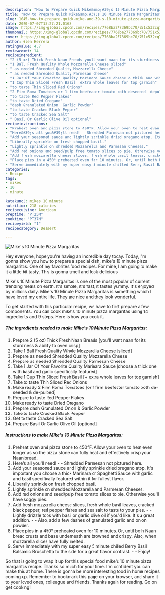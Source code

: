 ```yaml
---
description: "How to Prepare Quick Mike&amp;#39;s 10 Minute Pizza Margaritas"
title: "How to Prepare Quick Mike&amp;#39;s 10 Minute Pizza Margaritas"
slug: 1045-how-to-prepare-quick-mike-and-39-s-10-minute-pizza-margaritas
date: 2020-07-07T13:27:21.016Z
image: https://img-global.cpcdn.com/recipes/7768ba277369bc70/751x532cq70/mikes-10-minute-pizza-margaritas-recipe-main-photo.jpg
thumbnail: https://img-global.cpcdn.com/recipes/7768ba277369bc70/751x532cq70/mikes-10-minute-pizza-margaritas-recipe-main-photo.jpg
cover: https://img-global.cpcdn.com/recipes/7768ba277369bc70/751x532cq70/mikes-10-minute-pizza-margaritas-recipe-main-photo.jpg
author: Glen Herrera
ratingvalue: 4.7
reviewcount: 14
recipeingredient:
- "2 (5 oz) Thick Fresh Naan Breads youll want naan for its sturdiness  ability to oven crisp"
- "1 Ball Fresh Quality Whole Mozzarella Cheese sliced"
- " as needed Shredded Quality Mozzarella Cheese"
- " as needed Shredded Quality Parmesan Cheese"
- "1 Jar Of Your Favorite Quality Marinara Sauce choose a thick one with basil and garlic specifically featured"
- "1 Cup Thin Sliced Fresh Basil  extra whole leaves for top garnish"
- "to taste Thin Sliced Red Onions"
- "2 Firm Roma Tomatoes or 1 firm beefeater tomato both deseeded  depulped"
- "to taste Red Pepper Flakes"
- "to taste Dried Oregano"
- "dash Granulated Onion  Garlic Powder"
- "to taste Cracked Black Pepper"
- "to taste Cracked Sea Salt"
- " Basil Or Garlic Olive Oil optional"
recipeinstructions:
- "Preheat oven and pizza stone to 450°F. Allow your oven to heat even longer as so the pizza stone can fully heat and effectively crisp your Naan bread."
- "Here&#39;s all you&#39;ll need!   Shredded Parmesan not pictured here."
- "Add your seasoned sauce and lightly sprinkle dried oregano atop. It&#39;s important you choose a thick Marinara or Spaghetti Sauce with garlic and basil specifically featured within it for fullest flavor."
- "Liberally sprinkle on fresh chopped basil."
- "Lightly sprinkle on shredded Mozzarella and Parmesan Cheeses."
- "Add red onions and seed/pulp free tomato slices to pie. Otherwise you&#39;ll have soggy pies."
- "Add fresh mozzarella cheese slices, fresh whole basil leaves, cracked black pepper, red pepper flakes and sea salt to taste to your pies.   Lightly drizzle tops with basil or garlic olive oil if you&#39;d like. It&#39;s a great addition.  Also, add a few dashes of granulated garlic and onion powder."
- "Place pies in a 450° preheated oven for 10 minutes. Or, until both Naan bread crusts and base underneath are browned and crispy. Also, when mozzarella slices have fully melted."
- "Serve immediately with my super easy 5 minute chilled Berry Basil Balsamic Bruschetta to the side for a great flavor contrast.   Enjoy!"
categories:
- Recipe
tags:
- mikes
- 10
- minute

katakunci: mikes 10 minute 
nutrition: 218 calories
recipecuisine: American
preptime: "PT25M"
cooktime: "PT37M"
recipeyield: "1"
recipecategory: Dessert

---
```



![Mike&#39;s 10 Minute Pizza Margaritas](https://img-global.cpcdn.com/recipes/7768ba277369bc70/751x532cq70/mikes-10-minute-pizza-margaritas-recipe-main-photo.jpg)

Hey everyone, hope you're having an incredible day today. Today, I'm gonna show you how to prepare a special dish, mike&#39;s 10 minute pizza margaritas. One of my favorites food recipes. For mine, I am going to make it a little bit tasty. This is gonna smell and look delicious.

Mike&#39;s 10 Minute Pizza Margaritas is one of the most popular of current trending meals on earth. It's simple, it's fast, it tastes yummy. It's enjoyed by millions daily. Mike&#39;s 10 Minute Pizza Margaritas is something which I have loved my entire life. They are nice and they look wonderful.




To get started with this particular recipe, we have to first prepare a few components. You can cook mike&#39;s 10 minute pizza margaritas using 14 ingredients and 9 steps. Here is how you cook it.

<!--inarticleads1-->

##### The ingredients needed to make Mike&#39;s 10 Minute Pizza Margaritas:

1. Prepare 2 (5 oz) Thick Fresh Naan Breads [you&#39;ll want naan for its sturdiness &amp; ability to oven crisp]
1. Take 1 Ball Fresh Quality Whole Mozzarella Cheese [sliced]
1. Prepare  as needed Shredded Quality Mozzarella Cheese
1. Prepare  as needed Shredded Quality Parmesan Cheese
1. Take 1 Jar Of Your Favorite Quality Marinara Sauce [choose a thick one with basil and garlic specifically featured]
1. Take 1 Cup Thin Sliced Fresh Basil [+ extra whole leaves for top garnish]
1. Take to taste Thin Sliced Red Onions
1. Make ready 2 Firm Roma Tomatoes [or 1 firm beefeater tomato both de-seeded &amp; de-pulped]
1. Prepare to taste Red Pepper Flakes
1. Make ready to taste Dried Oregano
1. Prepare dash Granulated Onion &amp; Garlic Powder
1. Take to taste Cracked Black Pepper
1. Get to taste Cracked Sea Salt
1. Prepare  Basil Or Garlic Olive Oil [optional]




<!--inarticleads2-->

##### Instructions to make Mike&#39;s 10 Minute Pizza Margaritas:

1. Preheat oven and pizza stone to 450°F. Allow your oven to heat even longer as so the pizza stone can fully heat and effectively crisp your Naan bread.
1. Here&#39;s all you&#39;ll need!  -  - Shredded Parmesan not pictured here.
1. Add your seasoned sauce and lightly sprinkle dried oregano atop. It&#39;s important you choose a thick Marinara or Spaghetti Sauce with garlic and basil specifically featured within it for fullest flavor.
1. Liberally sprinkle on fresh chopped basil.
1. Lightly sprinkle on shredded Mozzarella and Parmesan Cheeses.
1. Add red onions and seed/pulp free tomato slices to pie. Otherwise you&#39;ll have soggy pies.
1. Add fresh mozzarella cheese slices, fresh whole basil leaves, cracked black pepper, red pepper flakes and sea salt to taste to your pies.  -  - Lightly drizzle tops with basil or garlic olive oil if you&#39;d like. It&#39;s a great addition. -  - Also, add a few dashes of granulated garlic and onion powder.
1. Place pies in a 450° preheated oven for 10 minutes. Or, until both Naan bread crusts and base underneath are browned and crispy. Also, when mozzarella slices have fully melted.
1. Serve immediately with my super easy 5 minute chilled Berry Basil Balsamic Bruschetta to the side for a great flavor contrast.  -  - Enjoy!




So that is going to wrap it up for this special food mike&#39;s 10 minute pizza margaritas recipe. Thanks so much for your time. I'm confident you can make this at home. There is gonna be more interesting food in home recipes coming up. Remember to bookmark this page on your browser, and share it to your loved ones, colleague and friends. Thanks again for reading. Go on get cooking!
